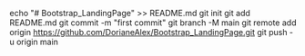 echo "# Bootstrap_LandingPage" >> README.md
git init
git add README.md
git commit -m "first commit"
git branch -M main
git remote add origin https://github.com/DorianeAlex/Bootstrap_LandingPage.git
git push -u origin main
